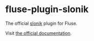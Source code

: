 # fluse-plugin-slonik

The official [slonik](https://www.npmjs.com/package/slonik) plugin for Fluse.

Visit [the official documentation](https://nayni.github.io/fluse).
